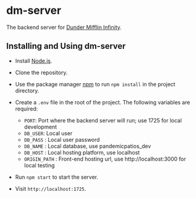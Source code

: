 # dm-server

The backend server for [Dunder Mifflin Infinity](https://github.com/caitlincraw/dunder-mifflin). 

## Installing and Using dm-server

* Install [Node.js](https://nodejs.org/en/download/).
* Clone the repository.
* Use the package manager [npm](https://www.npmjs.com/get-npm) to run `npm install` in the project directory.
* Create a `.env` file in the root of the project. The following variables are required:
    * `PORT`: Port where the backend server will run; use 1725 for local development
    * `DB_USER`: Local user
    * `DB_PASS` : Local user password
    * `DB_NAME` : Local database, use pandemicpatios_dev 
    * `DB_HOST` : Local hosting platform, use localhost
    * `ORIGIN_PATH` : Front-end hosting url, use http://localhost:3000 for local testing
         
* Run `npm start` to start the server.
* Visit `http://localhost:1725`.
